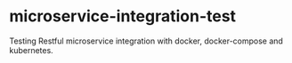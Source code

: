 # microservice-integration-test
Testing Restful microservice integration with docker, docker-compose and kubernetes.
